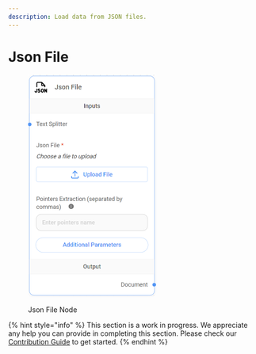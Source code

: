 ```yaml
---
description: Load data from JSON files.
---
```


# Json File

<figure><img src="../../../.gitbook/assets/image (12) (1) (1).png" alt="" width="259"><figcaption><p>Json File Node</p></figcaption></figure>

{% hint style="info" %}
This section is a work in progress. We appreciate any help you can provide in completing this section. Please check our [Contribution Guide](../../../contributing/) to get started.
{% endhint %}
